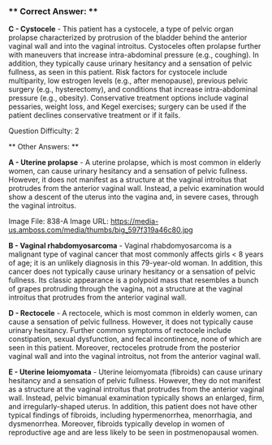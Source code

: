 ### ** Correct Answer: **

**C - Cystocele** - This patient has a cystocele, a type of pelvic organ prolapse characterized by protrusion of the bladder behind the anterior vaginal wall and into the vaginal introitus. Cystoceles often prolapse further with maneuvers that increase intra-abdominal pressure (e.g., coughing). In addition, they typically cause urinary hesitancy and a sensation of pelvic fullness, as seen in this patient. Risk factors for cystocele include multiparity, low estrogen levels (e.g., after menopause), previous pelvic surgery (e.g., hysterectomy), and conditions that increase intra-abdominal pressure (e.g., obesity). Conservative treatment options include vaginal pessaries, weight loss, and Kegel exercises; surgery can be used if the patient declines conservative treatment or if it fails.

Question Difficulty: 2

** Other Answers: **

**A - Uterine prolapse** - A uterine prolapse, which is most common in elderly women, can cause urinary hesitancy and a sensation of pelvic fullness. However, it does not manifest as a structure at the vaginal introitus that protrudes from the anterior vaginal wall. Instead, a pelvic examination would show a descent of the uterus into the vagina and, in severe cases, through the vaginal introitus.

Image File: 838-A
Image URL: https://media-us.amboss.com/media/thumbs/big_597f319a46c80.jpg

**B - Vaginal rhabdomyosarcoma** - Vaginal rhabdomyosarcoma is a malignant type of vaginal cancer that most commonly affects girls < 8 years of age; it is an unlikely diagnosis in this 79-year-old woman. In addition, this cancer does not typically cause urinary hesitancy or a sensation of pelvic fullness. Its classic appearance is a polypoid mass that resembles a bunch of grapes protruding through the vagina, not a structure at the vaginal introitus that protrudes from the anterior vaginal wall.

**D - Rectocele** - A rectocele, which is most common in elderly women, can cause a sensation of pelvic fullness. However, it does not typically cause urinary hesitancy. Further common symptoms of rectocele include constipation, sexual dysfunction, and fecal incontinence, none of which are seen in this patient. Moreover, rectoceles protrude from the posterior vaginal wall and into the vaginal introitus, not from the anterior vaginal wall.

**E - Uterine leiomyomata** - Uterine leiomyomata (fibroids) can cause urinary hesitancy and a sensation of pelvic fullness. However, they do not manifest as a structure at the vaginal introitus that protrudes from the anterior vaginal wall. Instead, pelvic bimanual examination typically shows an enlarged, firm, and irregularly-shaped uterus. In addition, this patient does not have other typical findings of fibroids, including hypermenorrhea, menorrhagia, and dysmenorrhea. Moreover, fibroids typically develop in women of reproductive age and are less likely to be seen in postmenopausal women.

